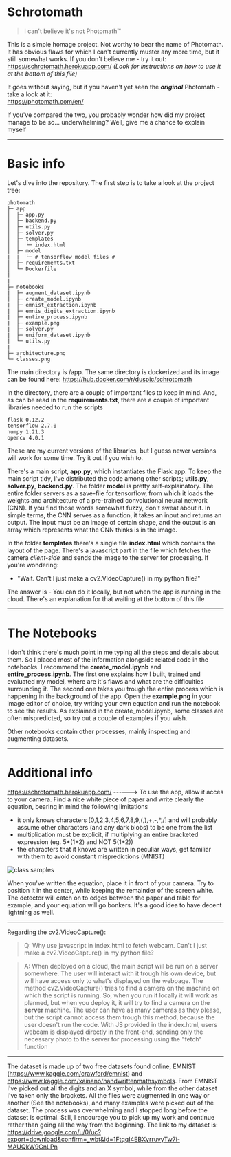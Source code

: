 # Schrotomath
> I can't believe it's not Photomath™


This is a simple homage project. Not worthy to bear the name of Photomath. It has obvious flaws for which I can't currently muster any more time, but it still somewhat works.
If you don't believe me - try it out: https://schrotomath.herokuapp.com/          *(Look for instructions on how to use it at the bottom of this file)*

It goes without saying, but if you haven't yet seen the ***original*** Photomath - take a look at it:   
https://photomath.com/en/


If you've compared the two, you probably wonder how did my project manage to be so... underwhelming? Well, give me a chance to explain myself
______________________________________________________________________________________________________________________________________________

# Basic info

Let's dive into the repository. The first step is to take a look at the project tree:

```
photomath
├─ app
│  ├─ app.py
│  ├─ backend.py
│  ├─ utils.py
│  ├─ solver.py
│  ├─ templates
│  │  └─ index.html
│  ├─ model
|  |  └─ # tensorflow model files #
│  ├─ requirements.txt
│  └─ Dockerfile
|
|
├─ notebooks
|  ├─ augment_dataset.ipynb
|  ├─ create_model.ipynb
|  ├─ emnist_extraction.ipynb
|  ├─ emnis_digits_extraction.ipynb
|  ├─ entire_process.ipynb
|  ├─ example.png
|  ├─ solver.py
|  ├─ uniform_dataset.ipynb
|  └─ utils.py
|   
├─ architecture.png
└─ classes.png

```

The main directory is /app. The same directory is dockerized and its image can be found here: 
https://hub.docker.com/r/duspic/schrotomath 

In the directory, there are a couple of important files to keep in mind.
And, as can be read in the **requirements.txt**, there are a couple of important libraries needed to run the scripts
```
flask 0.12.2
tensorflow 2.7.0
numpy 1.21.3
opencv 4.0.1
```
These are my current versions of the libraries, but I guess newer versions will work for some time. Try it out if you wish to.

There's a main script, **app.py**, which instantiates the Flask app. To keep the main script tidy, I've distributed the code among other scripts; **utils.py**, **solver.py**, **backend.py**. 
The folder **model** is pretty self-explainatory. The entire folder servers as a save-file for tensorflow, from which it loads the weights and architecture of a pre-trained convolutional neural network (CNN). If you find those words somewhat fuzzy, don't sweat about it. In simple terms, the CNN serves as a function, it takes an input and returns an output. The input must be an image of certain shape, and the output is an array which represents what the CNN thinks is in the image.

In the folder **templates** there's a single file **index.html** which contains the layout of the page. There's a javascript part in the file which fetches the camera *client-side* and sends the image to the server for processing.
If you're wondering:
* "Wait. Can't I just make a cv2.VideoCapture() in my python file?" 

The answer is - You can do it locally, but not when the app is running in the cloud.
There's an explanation for that waiting at the bottom of this file


______________________________________________________________________________________________________________________________________________

# The Notebooks

I don't think there's much point in me typing all the steps and details about them. So I placed most of the information alongside related code in the notebooks.
I recommend the **create_model.ipynb** and **entire_process.ipynb**. The first one explains how I built, trained and evaluated my model, where are it's flaws and what are the difficulties surrounding it. The second one takes you trough the entire process which is happening in the background of the app. Open the **example.png** in your image editor of choice, try writing your own equation and run the notebook to see the results. As explained in the create_model.ipynb, some classes are often mispredicted, so try out a couple of examples if you wish.

Other notebooks contain other processes, mainly inspecting and augmenting datasets.

______________________________________________________________________________________________________________________________________________

# Additional info

https://schrotomath.herokuapp.com/  ------>  To use the app, allow it acces to your camera. Find a nice white piece of paper and write clearly the equation, bearing in mind the following limitations
* it only knows characters [0,1,2,3,4,5,6,7,8,9,(,),+,-,*,/] and will probably assume other characters (and any dark blobs) to be one from the list
* multiplication must be explicit, if multiplying an entire bracketed expression (eg. 5*(1+2) and NOT 5(1+2))
* the characters that it knows are written in peculiar ways, get familiar with them to avoid constant mispredictions (MNIST)

![class samples](https://user-images.githubusercontent.com/72471213/149320350-f1677f6f-d78f-44cb-9a58-b68a2d804bab.png)


When you've written the equation, place it in front of your camera. Try to position it in the center, while keeping the remainder of the screen white. The detector will catch on to edges between the paper and table for example, and your equation will go bonkers. It's a good idea to have decent lightning as well.
______________

Regarding the cv2.VideoCapture():
> Q: Why use javascript in index.html to fetch webcam. Can't I just make a cv2.VideoCapture() in my python file?

> A: When deployed on a cloud, the main script will be run on a server somewhere. The user will interact with it trough his own device, but will have access only to what's displayed on the webpage. The method cv2.VideoCapture() tries to find a camera on the machine on which the script is running. So, when you run it locally it will work as planned, but when you deploy it, it will try to find a camera on the **server** machine. The user can have as many cameras as they please, but the script cannot access them trough this method, because the user doesn't run the code. With JS provided in the index.html, users webcam is displayed directly in the front-end, sending only the necessary photo to the server for processing using the "fetch" function

_____________

The dataset is made up of two free datasets found online, EMNIST (https://www.kaggle.com/crawford/emnist) and https://www.kaggle.com/xainano/handwrittenmathsymbols.
From EMNIST I've picked out all the digits and an X symbol, while from the other dataset I've taken only the brackets. All the files were augmented in one way or another (See the notebooks), and many examples were picked out of the dataset. The process was overwhelming and I stopped long before the dataset is optimal. Still, I encourage you to pick up my work and continue rather than going all the way from the beginning. The link to my dataset is: https://drive.google.com/u/0/uc?export=download&confirm=_wbt&id=1FtqqI4EBXyrruvyTw7i-MAUQkW9GnLPn

